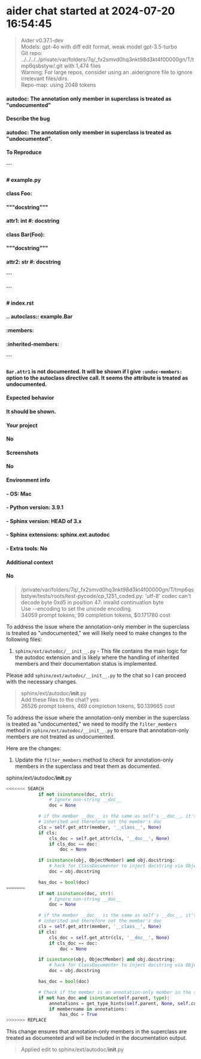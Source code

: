 
# aider chat started at 2024-07-20 16:54:45

> Aider v0.37.1-dev  
> Models: gpt-4o with diff edit format, weak model gpt-3.5-turbo  
> Git repo: ../../../../private/var/folders/7q/_fx2smvd0hq3nkt98d3kt4f00000gn/T/tmp6qsbstyw/.git with 1,474 files  
> Warning: For large repos, consider using an .aiderignore file to ignore irrelevant files/dirs.  
> Repo-map: using 2048 tokens  

#### autodoc: The annotation only member in superclass is treated as "undocumented"  
#### **Describe the bug**  
#### autodoc: The annotation only member in superclass is treated as "undocumented".  
####   
#### **To Reproduce**  
####   
#### ```  
#### # example.py  
#### class Foo:  
####     """docstring"""  
####     attr1: int  #: docstring  
####   
####   
#### class Bar(Foo):  
####     """docstring"""  
####     attr2: str  #: docstring  
#### ```  
#### ```  
#### # index.rst  
#### .. autoclass:: example.Bar  
####    :members:  
####    :inherited-members:  
#### ```  
####   
#### `Bar.attr1` is not documented. It will be shown if I give `:undoc-members:` option to the autoclass directive call. It seems the attribute is treated as undocumented.  
####   
#### **Expected behavior**  
#### It should be shown.  
####   
#### **Your project**  
#### No  
####   
#### **Screenshots**  
#### No  
####   
#### **Environment info**  
#### - OS: Mac  
#### - Python version: 3.9.1  
#### - Sphinx version: HEAD of 3.x  
#### - Sphinx extensions: sphinx.ext.autodoc  
#### - Extra tools: No  
####   
#### **Additional context**  
#### No  
####  
> /private/var/folders/7q/_fx2smvd0hq3nkt98d3kt4f00000gn/T/tmp6qsbstyw/tests/roots/test-pycode/cp_1251_coded.py: 'utf-8' codec can't decode byte 0xd5 in position 47: invalid continuation byte  
> Use --encoding to set the unicode encoding.  
> 34059 prompt tokens, 99 completion tokens, $0.171780 cost  

To address the issue where the annotation-only member in the superclass is treated as "undocumented," we will likely need to make changes to the following files:

1. `sphinx/ext/autodoc/__init__.py` - This file contains the main logic for the autodoc extension and is likely where the handling of inherited members and their documentation status is implemented.

Please add `sphinx/ext/autodoc/__init__.py` to the chat so I can proceed with the necessary changes.

> sphinx/ext/autodoc/__init__.py  
> Add these files to the chat? yes  
> 26526 prompt tokens, 469 completion tokens, $0.139665 cost  

To address the issue where the annotation-only member in the superclass is treated as "undocumented," we need to modify the `filter_members` method in `sphinx/ext/autodoc/__init__.py` to ensure that annotation-only members are not treated as undocumented.

Here are the changes:

1. Update the `filter_members` method to check for annotation-only members in the superclass and treat them as documented.

sphinx/ext/autodoc/__init__.py
```python
<<<<<<< SEARCH
            if not isinstance(doc, str):
                # Ignore non-string __doc__
                doc = None

            # if the member __doc__ is the same as self's __doc__, it's just
            # inherited and therefore not the member's doc
            cls = self.get_attr(member, '__class__', None)
            if cls:
                cls_doc = self.get_attr(cls, '__doc__', None)
                if cls_doc == doc:
                    doc = None

            if isinstance(obj, ObjectMember) and obj.docstring:
                # hack for ClassDocumenter to inject docstring via ObjectMember
                doc = obj.docstring

            has_doc = bool(doc)
=======
            if not isinstance(doc, str):
                # Ignore non-string __doc__
                doc = None

            # if the member __doc__ is the same as self's __doc__, it's just
            # inherited and therefore not the member's doc
            cls = self.get_attr(member, '__class__', None)
            if cls:
                cls_doc = self.get_attr(cls, '__doc__', None)
                if cls_doc == doc:
                    doc = None

            if isinstance(obj, ObjectMember) and obj.docstring:
                # hack for ClassDocumenter to inject docstring via ObjectMember
                doc = obj.docstring

            has_doc = bool(doc)

            # Check if the member is an annotation-only member in the superclass
            if not has_doc and isinstance(self.parent, type):
                annotations = get_type_hints(self.parent, None, self.config.autodoc_type_aliases)
                if membername in annotations:
                    has_doc = True
>>>>>>> REPLACE
```

This change ensures that annotation-only members in the superclass are treated as documented and will be included in the documentation output.

> Applied edit to sphinx/ext/autodoc/__init__.py  
